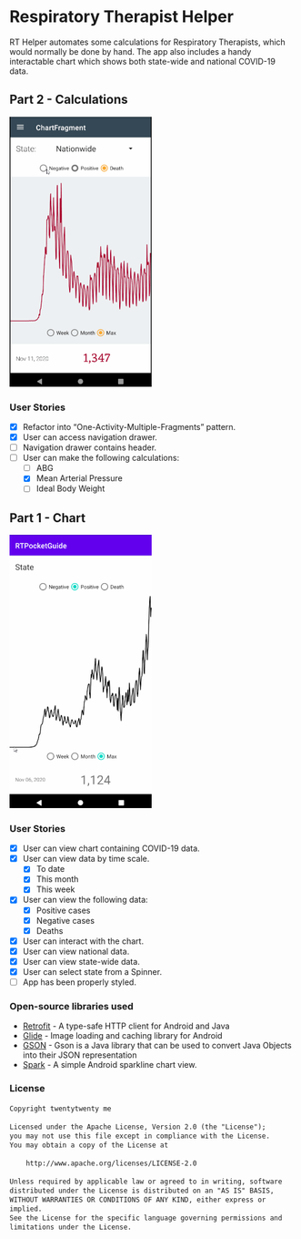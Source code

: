 # Respiratory Therapist Helper

RT Helper automates some calculations for Respiratory Therapists, which would normally be done by hand. The app also includes a handy interactable chart which shows both state-wide and national COVID-19 data.

## Part 2 - Calculations

<img src='./rt2.gif' width='250'/>

### User Stories

- [x] Refactor into “One-Activity-Multiple-Fragments” pattern.
- [x] User can access navigation drawer.
- [ ] Navigation drawer contains header.
- [ ] User can make the following calculations:
  - [ ] ABG
  - [x] Mean Arterial Pressure
  - [ ] Ideal Body Weight

## Part 1 - Chart

<img src='./rt1.gif' width='250'/>

### User Stories

- [x] User can view chart containing COVID-19 data.
- [x] User can view data by time scale.
  - [x] To date
  - [x] This month
  - [x] This week
- [x] User can view the following data:
  - [x] Positive cases
  - [x] Negative cases
  - [x] Deaths
- [x] User can interact with the chart.
- [x] User can view national data.
- [x] User can view state-wide data.
- [x] User can select state from a Spinner.
- [ ] App has been properly styled.

### Open-source libraries used

- [Retrofit](https://square.github.io/retrofit/) - A type-safe HTTP client for Android and Java
- [Glide](https://github.com/bumptech/glide) - Image loading and caching library for Android
- [GSON](https://github.com/google/gson) - Gson is a Java library that can be used to convert Java Objects into their JSON representation
- [Spark](https://github.com/robinhood/spark) - A simple Android sparkline chart view.

### License

    Copyright twentytwenty me

    Licensed under the Apache License, Version 2.0 (the "License");
    you may not use this file except in compliance with the License.
    You may obtain a copy of the License at

        http://www.apache.org/licenses/LICENSE-2.0

    Unless required by applicable law or agreed to in writing, software
    distributed under the License is distributed on an "AS IS" BASIS,
    WITHOUT WARRANTIES OR CONDITIONS OF ANY KIND, either express or implied.
    See the License for the specific language governing permissions and
    limitations under the License.
